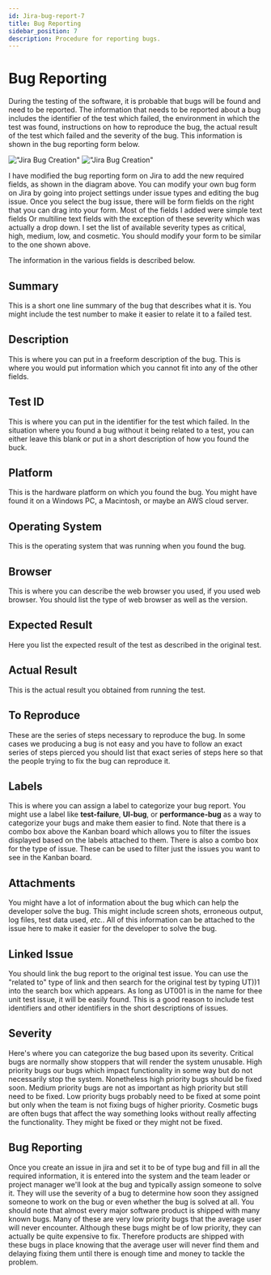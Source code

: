 ```yaml
---
id: Jira-bug-report-7
title: Bug Reporting
sidebar_position: 7
description: Procedure for reporting bugs.
---
```


# Bug Reporting

During the testing of the software, it is probable that bugs will be found and need to be reported. The information that needs to be reported about a bug includes the identifier of the test which failed, the environment in which the test was found, instructions on how to reproduce the bug, the actual result of the test which failed and the severity of the bug. This information is shown in the bug reporting form below.

!["Jira Bug Creation" ](/img/jira-bug-report1.jpg)
!["Jira Bug Creation" ](/img/jira-bug-report2.jpg)

I have modified the bug reporting form on Jira to add the new required fields, as shown in the diagram above. You can modify your own bug form on Jira by going into project settings under issue types and editing the bug issue. Once you select the bug issue, there will be form fields on the right that you can drag into your form. Most of the fields I added were simple text fields Or multiline text fields with the exception of these severity which was actually a drop down. I set the list of available severity types as critical, high, medium, low, and cosmetic. You should modify your form to be similar to the one shown above.

The information in the various fields is described below.

## Summary

This is a short one line summary of the bug that describes what it is. You might include the test number to make it easier to relate it to a failed test.

## Description

This is where you can put in a freeform description of the bug. This is where you would put information which you cannot fit into any of the other fields.

## Test ID

This is where you can put in the identifier for the test which failed. In the situation where you found a bug without it being related to a test, you can either leave this blank or put in a short description of how you found the buck.

## Platform

This is the hardware platform on which you found the bug. You might have found it on a Windows PC, a Macintosh, or maybe an AWS cloud server.

## Operating System

This is the operating system that was running when you found the bug.

## Browser

This is where you can describe the web browser you used, if you used web browser. You should list the type of web browser as well as the version.

## Expected Result

Here you list the expected result of the test as described in the original test.

## Actual Result

This is the actual result you obtained from running the test.

## To Reproduce

These are the series of steps necessary to reproduce the bug. In some cases we producing a bug is not easy and you have to follow an exact series of steps pierced you should list that exact series of steps here so that the people trying to fix the bug can reproduce it.

## Labels

This is where you can assign a label to categorize your bug report. You might use a label like **test-failure**, **UI-bug**, or **performance-bug** as a way to categorize your bugs and make them easier to find. Note that there is a combo box above the Kanban board which allows you to filter the issues displayed based on the labels attached to them. There is also a combo box for the type of issue. These can be used to filter just the issues you want to see in the Kanban board.

## Attachments

You might have a lot of information about the bug which can help the developer solve the bug. This might include screen shots, erroneous output, log files, test data used, _etc._. All of this information can be attached to the issue here to make it easier for the developer to solve the bug.

## Linked Issue

You should link the bug report to the original test issue. You can use the "related to" type of link and then search for the original test by typing UT))1 into the search box which appears. As long as UT001 is in the name for thee unit test issue, it will be easily found. This is a good reason to include test identifiers and other identifiers in the short descriptions of issues.

## Severity

Here's where you can categorize the bug based upon its severity. Critical bugs are normally show stoppers that will render the system unusable. High priority bugs our bugs which impact functionality in some way but do not necessarily stop the system. Nonetheless high priority bugs should be fixed soon. Medium priority bugs are not as important as high priority but still need to be fixed. Low priority bugs probably need to be fixed at some point but only when the team is not fixing bugs of higher priority. Cosmetic bugs are often bugs that affect the way something looks without really affecting the functionality. They might be fixed or they might not be fixed.

## Bug Reporting

Once you create an issue in jira and set it to be of type bug and fill in all the required information, it is entered into the system and the team leader or project manager we'll look at the bug and typically assign someone to solve it. They will use the severity of a bug to determine how soon they assigned someone to work on the bug or even whether the bug is solved at all.
You should note that almost every major software product is shipped with many known bugs. Many of these are very low priority bugs that the average user will never encounter. Although these bugs might be of low priority, they can actually be quite expensive to fix. Therefore products are shipped with these bugs in place knowing that the average user will never find them and delaying fixing them until there is enough time and money to tackle the problem.
